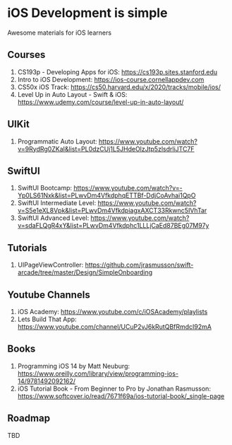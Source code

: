   # iOS Development is simple
Awesome materials for iOS learners


## Courses
1. CS193p - Developing Apps for iOS: https://cs193p.sites.stanford.edu
2. Intro to iOS Development: https://ios-course.cornellappdev.com
3. CS50x iOS Track: https://cs50.harvard.edu/x/2020/tracks/mobile/ios/
4. Level Up in Auto Layout - Swift & iOS: https://www.udemy.com/course/level-up-in-auto-layout/

## UIKit
1. Programmatic Auto Layout: https://www.youtube.com/watch?v=9RydRg0ZKaI&list=PL0dzCUj1L5JHdeOlzJtp5zlsdrliJTC7F

## SwiftUI
1. SwiftUI Bootcamp: https://www.youtube.com/watch?v=-Yp0LS61Nxk&list=PLwvDm4VfkdphqETTBf-DdjCoAvhai1QpO
2. SwiftUI Intermediate Level: https://www.youtube.com/watch?v=S5e1eXL8Vpk&list=PLwvDm4VfkdpiagxAXCT33Rkwnc5IVhTar
3. SwiftUI Advanced Level: https://www.youtube.com/watch?v=sdaFLQgR4xY&list=PLwvDm4Vfkdphc1LLLjCaEd87BEg07M97y

## Tutorials
1. UIPageViewController: https://github.com/jrasmusson/swift-arcade/tree/master/Design/SimpleOnboarding

## Youtube Channels
1. iOS Academy: https://www.youtube.com/c/iOSAcademy/playlists
2. Lets Build That App: https://www.youtube.com/channel/UCuP2vJ6kRutQBfRmdcI92mA


## Books
1. Programming iOS 14 by Matt Neuburg: https://www.oreilly.com/library/view/programming-ios-14/9781492092162/
2. iOS Tutorial Book - From Beginner to Pro by Jonathan Rasmusson: https://www.softcover.io/read/7671f69a/ios-tutorial-book/_single-page

## Roadmap
TBD
